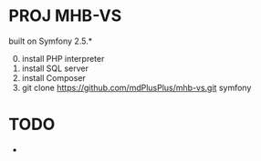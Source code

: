 PROJ MHB-VS
===========

built on Symfony 2.5.*

0. install PHP interpreter
1. install SQL server
2. install Composer
3. git clone https://github.com/mdPlusPlus/mhb-vs.git symfony


TODO
====
- <script> aus Tempaltes entfernen (google analytics, jquery?, alles unbekannte/nicht benötigte)
- .gitignore muss vermutlich noch angepasst werden wegen /web/bundles/
(unter windows lokale kopie, soll auf server nur symlink sein, eventuell auf server löschen und update assets machen)
(außerdem vllt parameters.yml drauf setzen)
- MySQL-Konfiguration auf Produktiv-VM anpassen (bzw Anleitung schreiben für Deployment) (gar nicht notwendig!)
- .htacces relativieren? (.htaccess entfernen!)
- [mysqld]
  collation-server = utf8_general_ci
  character-set-server = utf8
- 


Deployment
==========

- (?) Umleitung von 80 auf 8000 (apache sites-available ?)
- (?) composer update macht .git history kaputt

Voraussetzungen
----------------
- PHP (>5.5 ?)
- MySQL
- (?) Composer

MySQL
-----
- MySQL-Sever verfügbar machen
in `/etc/mysql/my.cnf`
`bind-address = 0.0.0.0`
oder `bind-address = IP_DES_SERVERS`
ggf. `#skip-networking` (auskommentieren)
- MySQL-User anlegen
`mysql -u root -p
create database if not exists symfony;
create user 'mysqluser'@'%' identified by 'mysqlpass';
grant all privileges on symfony.* to 'mysqluser'@'%';
flush privileges;
quit
sudo service mysql restart
`


Development
===========

- PhpStorm
- parameters.yml
